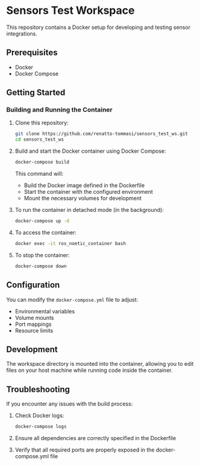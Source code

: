 # Sensors Test Workspace

This repository contains a Docker setup for developing and testing sensor integrations.

## Prerequisites

- Docker
- Docker Compose

## Getting Started

### Building and Running the Container

1. Clone this repository:
    ```bash
    git clone https://github.com/renatto-tommasi/sensors_test_ws.git
    cd sensors_test_ws
    ```

2. Build and start the Docker container using Docker Compose:
    ```bash
    docker-compose build
    ```

    This command will:
    - Build the Docker image defined in the Dockerfile
    - Start the container with the configured environment
    - Mount the necessary volumes for development

3. To run the container in detached mode (in the background):
    ```bash
    docker-compose up -d
    ```
4. To access the container:
    ```bash
    docker exec -it ros_noetic_container bash
    ```
5. To stop the container:
    ```bash
    docker-compose down
    ```

## Configuration

You can modify the `docker-compose.yml` file to adjust:
- Environmental variables
- Volume mounts
- Port mappings
- Resource limits

## Development

The workspace directory is mounted into the container, allowing you to edit files on your host machine while running code inside the container.

## Troubleshooting

If you encounter any issues with the build process:

1. Check Docker logs:
    ```bash
    docker-compose logs
    ```

2. Ensure all dependencies are correctly specified in the Dockerfile

3. Verify that all required ports are properly exposed in the docker-compose.yml file